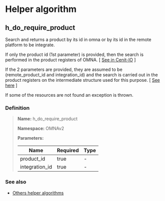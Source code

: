# Helper algorithm

## h_do_require_product

Search and returns a product by its id in omna or by its id in the remote platform to be integrate.

If only the product id (1st parameter) is provided, then the search is performed in the product registers of OMNA.
[ [See in Cenit-IO](https://cenit.io/json_data_type?f[namespace][24075][v]&#x3D;OMNAv2&amp;f[name][24160][o]&#x3D;is&amp;f[name][24160][v]&#x3D;Product&quot;) ]

If the 2 parameters are provided, they are assumed to be (remote_product_id and integration_id) and the search is 
carried out in the product registers on the intermediate structure used for this purpose.
[ [See here](../data-types/Product.md) ]

If some of the resources are not found an exception is thrown.
    
### Definition

> **Name:** h_do_require_product
> 
> **Namespace:** OMNAv2
>
> **Parameters:**
> 
> | Name | Required | Type |
> | --- | --- | --- |
> | product_id | true | - |
> | integration_id | true | - |

### See also
* [Others helper algorithms](overview?id=h_do_require_product)